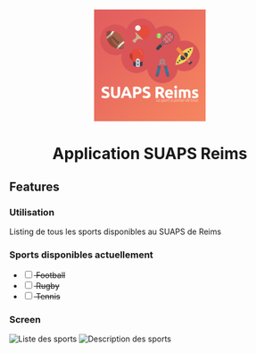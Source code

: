 <h1 align="center">
  <a href="http://www.univ-reims.fr/gallery_files/site/1/20732/22142/48434.pdf" title="Application SUAPS Reims">
    <img alt="" src="./resources/icon.png" width="200px" height="200px" />
  </a>
  <br /><br />
  Application SUAPS Reims</h1>

## Features
### Utilisation
Listing de tous les sports disponibles au SUAPS de Reims

### Sports disponibles actuellement
<ul>
  <li><strike><input type="checkbox"> Football</strike></li>
  <li><strike><input type="checkbox"> Rugby</strike></li>
  <li><strike><input type="checkbox"> Tennis</strike></li>
</ul>

### Screen
<img src="https://image.noelshack.com/fichiers/2018/26/3/1530105044-liste.png" alt="Liste des sports">
<img src="https://image.noelshack.com/fichiers/2018/26/3/1530105047-desc.png" alt="Description des sports">
